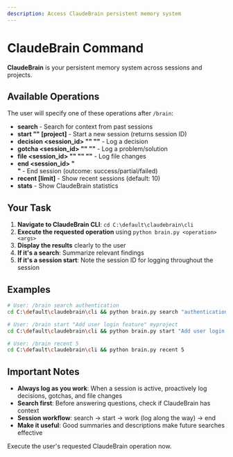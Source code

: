 ```yaml
---
description: Access ClaudeBrain persistent memory system
---
```


# ClaudeBrain Command

**ClaudeBrain** is your persistent memory system across sessions and projects.

## Available Operations

The user will specify one of these operations after `/brain`:

- **search <keyword>** - Search for context from past sessions
- **start "<goal>" [project]** - Start a new session (returns session ID)
- **decision <session_id> "<what>" "<why>"** - Log a decision
- **gotcha <session_id> "<problem>" "<solution>"** - Log a problem/solution
- **file <session_id> "<path>" "<action>" "<changes>"** - Log file changes
- **end <session_id> "<summary>" <outcome>** - End session (outcome: success/partial/failed)
- **recent [limit]** - Show recent sessions (default: 10)
- **stats** - Show ClaudeBrain statistics

## Your Task

1. **Navigate to ClaudeBrain CLI**: `cd C:\default\claudebrain\cli`
2. **Execute the requested operation** using `python brain.py <operation> <args>`
3. **Display the results** clearly to the user
4. **If it's a search**: Summarize relevant findings
5. **If it's a session start**: Note the session ID for logging throughout the session

## Examples

```bash
# User: /brain search authentication
cd C:\default\claudebrain\cli && python brain.py search "authentication"

# User: /brain start "Add user login feature" myproject
cd C:\default\claudebrain\cli && python brain.py start "Add user login feature" "myproject"

# User: /brain recent 5
cd C:\default\claudebrain\cli && python brain.py recent 5
```

## Important Notes

- **Always log as you work**: When a session is active, proactively log decisions, gotchas, and file changes
- **Search first**: Before answering questions, check if ClaudeBrain has context
- **Session workflow**: search → start → work (log along the way) → end
- **Make it useful**: Good summaries and descriptions make future searches effective

Execute the user's requested ClaudeBrain operation now.
